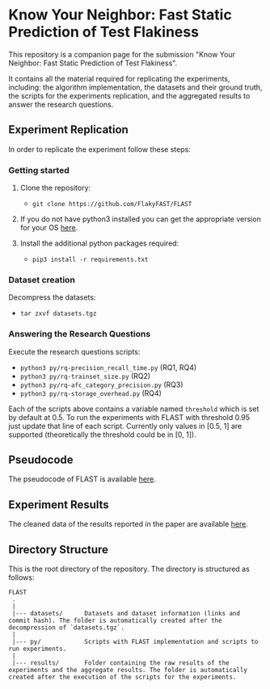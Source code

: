 # Know Your Neighbor: Fast Static Prediction of Test Flakiness

This repository is a companion page for the submission "Know Your Neighbor: Fast Static Prediction of Test Flakiness".

It contains all the material required for replicating the experiments, including: the algorithm implementation, the datasets and their ground truth, the scripts for the experiments replication, and the aggregated results to answer the research questions.


Experiment Replication
---------------
In order to replicate the experiment follow these steps:

### Getting started

1. Clone the repository:
   - `git clone https://github.com/FlakyFAST/FLAST`
 
2. If you do not have python3 installed you can get the appropriate version for your OS [here](https://www.python.org/downloads/).

3. Install the additional python packages required:
   - `pip3 install -r requirements.txt`

### Dataset creation
Decompress the datasets:
   - `tar zxvf datasets.tgz`
   
### Answering the Research Questions
Execute the research questions scripts:
   - `python3 py/rq-precision_recall_time.py` (RQ1, RQ4)
   - `python3 py/rq-trainset_size.py` (RQ2)
   - `python3 py/rq-afc_category_precision.py` (RQ3)
   - `python3 py/rq-storage_overhead.py` (RQ4)

Each of the scripts above contains a variable named `threshold` which is set by default at 0.5.
To run the experiments with FLAST with threshold 0.95 just update that line of each script.
Currently only values in [0.5, 1] are supported (theoretically the threshold could be in [0, 1]).

Pseudocode
---------------
The pseudocode of FLAST is available [here](pseudocode/README.md).


Experiment Results
---------------
The cleaned data of the results reported in the paper are available [here](results/README.md).


Directory Structure
---------------
This is the root directory of the repository. The directory is structured as follows:

    FLAST
     .
     |
     |--- datasets/      Datasets and dataset information (links and commit hash). The folder is automatically created after the decompression of `datasets.tgz`.
     |
     |--- py/            Scripts with FLAST implementation and scripts to run experiments.
     |
     |--- results/       Folder containing the raw results of the experiments and the aggregate results. The folder is automatically created after the execution of the scripts for the experiments.
